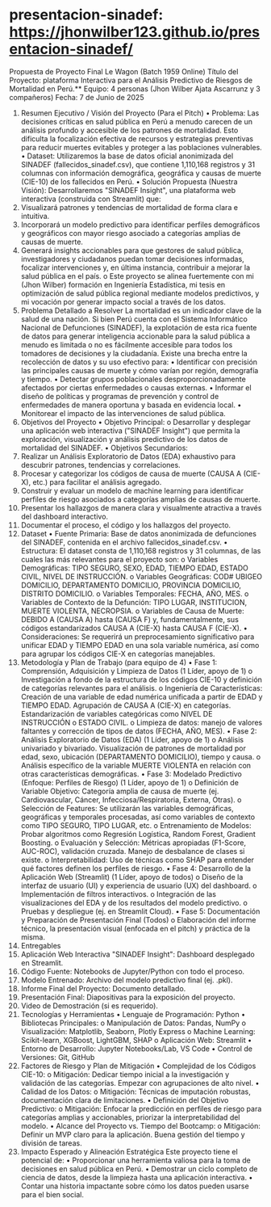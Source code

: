 # presentacion-sinadef: https://jhonwilber123.github.io/presentacion-sinadef/
Propuesta de Proyecto Final Le Wagon (Batch 1959 Online)
Título del Proyecto: plataforma Interactiva para el Análisis Predictivo de Riesgos de Mortalidad en Perú.**
Equipo: 4 personas (Jhon Wilber Ajata Ascarrunz y 3 compañeros)
Fecha: 7 de Junio de 2025
1. Resumen Ejecutivo / Visión del Proyecto (Para el Pitch)
•	Problema: Las decisiones críticas en salud pública en Perú a menudo carecen de un análisis profundo y accesible de los patrones de mortalidad. Esto dificulta la focalización efectiva de recursos y estrategias preventivas para reducir muertes evitables y proteger a las poblaciones vulnerables.
•	Dataset: Utilizaremos la base de datos oficial anonimizada del SINADEF (fallecidos_sinadef.csv), que contiene 1,110,168 registros y 31 columnas con información demográfica, geográfica y causas de muerte (CIE-10) de los fallecidos en Perú.
•	Solución Propuesta (Nuestra Visión): Desarrollaremos "SINADEF Insight", una plataforma web interactiva (construida con Streamlit) que: 
1.	Visualizará patrones y tendencias de mortalidad de forma clara e intuitiva.
2.	Incorporará un modelo predictivo para identificar perfiles demográficos y geográficos con mayor riesgo asociado a categorías amplias de causas de muerte.
3.	Generará insights accionables para que gestores de salud pública, investigadores y ciudadanos puedan tomar decisiones informadas, focalizar intervenciones y, en última instancia, contribuir a mejorar la salud pública en el país.
o	Este proyecto se alinea fuertemente con mi (Jhon Wilber) formación en Ingeniería Estadística, mi tesis en optimización de salud pública regional mediante modelos predictivos, y mi vocación por generar impacto social a través de los datos.
2. Problema Detallado a Resolver
La mortalidad es un indicador clave de la salud de una nación. Si bien Perú cuenta con el Sistema Informático Nacional de Defunciones (SINADEF), la explotación de esta rica fuente de datos para generar inteligencia accionable para la salud pública a menudo es limitada o no es fácilmente accesible para todos los tomadores de decisiones y la ciudadanía. Existe una brecha entre la recolección de datos y su uso efectivo para:
•	Identificar con precisión las principales causas de muerte y cómo varían por región, demografía y tiempo.
•	Detectar grupos poblacionales desproporcionadamente afectados por ciertas enfermedades o causas externas.
•	Informar el diseño de políticas y programas de prevención y control de enfermedades de manera oportuna y basada en evidencia local.
•	Monitorear el impacto de las intervenciones de salud pública.
3. Objetivos del Proyecto
•	Objetivo Principal: 
o	Desarrollar y desplegar una aplicación web interactiva ("SINADEF Insight") que permita la exploración, visualización y análisis predictivo de los datos de mortalidad del SINADEF.
•	Objetivos Secundarios: 
1.	Realizar un Análisis Exploratorio de Datos (EDA) exhaustivo para descubrir patrones, tendencias y correlaciones.
2.	Procesar y categorizar los códigos de causa de muerte (CAUSA A (CIE-X), etc.) para facilitar el análisis agregado.
3.	Construir y evaluar un modelo de machine learning para identificar perfiles de riesgo asociados a categorías amplias de causas de muerte.
4.	Presentar los hallazgos de manera clara y visualmente atractiva a través del dashboard interactivo.
5.	Documentar el proceso, el código y los hallazgos del proyecto.
4. Dataset
•	Fuente Primaria: Base de datos anonimizada de defunciones del SINADEF, contenida en el archivo fallecidos_sinadef.csv.
•	Estructura: El dataset consta de 1,110,168 registros y 31 columnas, de las cuales las más relevantes para el proyecto son: 
o	Variables Demográficas: TIPO SEGURO, SEXO, EDAD, TIEMPO EDAD, ESTADO CIVIL, NIVEL DE INSTRUCCIÓN.
o	Variables Geográficas: COD# UBIGEO DOMICILIO, DEPARTAMENTO DOMICILIO, PROVINCIA DOMICILIO, DISTRITO DOMICILIO.
o	Variables Temporales: FECHA, AÑO, MES.
o	Variables de Contexto de la Defunción: TIPO LUGAR, INSTITUCION, MUERTE VIOLENTA, NECROPSIA.
o	Variables de Causa de Muerte: DEBIDO A (CAUSA A) hasta (CAUSA F) y, fundamentalmente, sus códigos estandarizados CAUSA A (CIE-X) hasta CAUSA F (CIE-X).
•	Consideraciones: Se requerirá un preprocesamiento significativo para unificar EDAD y TIEMPO EDAD en una sola variable numérica, así como para agrupar los códigos CIE-X en categorías manejables.
5. Metodología y Plan de Trabajo (para equipo de 4)
•	Fase 1: Comprensión, Adquisición y Limpieza de Datos (1 Líder, apoyo de 1) 
o	Investigación a fondo de la estructura de los códigos CIE-10 y definición de categorías relevantes para el análisis.
o	Ingeniería de Características: Creación de una variable de edad numérica unificada a partir de EDAD y TIEMPO EDAD. Agrupación de CAUSA A (CIE-X) en categorías. Estandarización de variables categóricas como NIVEL DE INSTRUCCIÓN o ESTADO CIVIL.
o	Limpieza de datos: manejo de valores faltantes y corrección de tipos de datos (FECHA, AÑO, MES).
•	Fase 2: Análisis Exploratorio de Datos (EDA) (1 Líder, apoyo de 1) 
o	Análisis univariado y bivariado. Visualización de patrones de mortalidad por edad, sexo, ubicación (DEPARTAMENTO DOMICILIO), tiempo y causa.
o	Análisis específico de la variable MUERTE VIOLENTA en relación con otras características demográficas.
•	Fase 3: Modelado Predictivo (Enfoque: Perfiles de Riesgo) (1 Líder, apoyo de 1) 
o	Definición de Variable Objetivo: Categoría amplia de causa de muerte (ej. Cardiovascular, Cáncer, Infecciosa/Respiratoria, Externa, Otras).
o	Selección de Features: Se utilizarán las variables demográficas, geográficas y temporales procesadas, así como variables de contexto como TIPO SEGURO, TIPO LUGAR, etc.
o	Entrenamiento de Modelos: Probar algoritmos como Regresión Logística, Random Forest, Gradient Boosting.
o	Evaluación y Selección: Métricas apropiadas (F1-Score, AUC-ROC), validación cruzada. Manejo de desbalance de clases si existe.
o	Interpretabilidad: Uso de técnicas como SHAP para entender qué factores definen los perfiles de riesgo.
•	Fase 4: Desarrollo de la Aplicación Web (Streamlit) (1 Líder, apoyo de todos) 
o	Diseño de la interfaz de usuario (UI) y experiencia de usuario (UX) del dashboard.
o	Implementación de filtros interactivos.
o	Integración de las visualizaciones del EDA y de los resultados del modelo predictivo.
o	Pruebas y despliegue (ej. en Streamlit Cloud).
•	Fase 5: Documentación y Preparación de Presentación Final (Todos) 
o	Elaboración del informe técnico, la presentación visual (enfocada en el pitch) y práctica de la misma.
6. Entregables
1.	Aplicación Web Interactiva "SINADEF Insight": Dashboard desplegado en Streamlit.
2.	Código Fuente: Notebooks de Jupyter/Python con todo el proceso.
3.	Modelo Entrenado: Archivo del modelo predictivo final (ej. .pkl).
4.	Informe Final del Proyecto: Documento detallado.
5.	Presentación Final: Diapositivas para la exposición del proyecto.
6.	Video de Demostración (si es requerido).
7. Tecnologías y Herramientas
•	Lenguaje de Programación: Python
•	Bibliotecas Principales: 
o	Manipulación de Datos: Pandas, NumPy
o	Visualización: Matplotlib, Seaborn, Plotly Express
o	Machine Learning: Scikit-learn, XGBoost, LightGBM, SHAP
o	Aplicación Web: Streamlit
•	Entorno de Desarrollo: Jupyter Notebooks/Lab, VS Code
•	Control de Versiones: Git, GitHub
8. Factores de Riesgo y Plan de Mitigación
•	Complejidad de los Códigos CIE-10: 
o	Mitigación: Dedicar tiempo inicial a la investigación y validación de las categorías. Empezar con agrupaciones de alto nivel.
•	Calidad de los Datos: 
o	Mitigación: Técnicas de imputación robustas, documentación clara de limitaciones.
•	Definición del Objetivo Predictivo: 
o	Mitigación: Enfocar la predicción en perfiles de riesgo para categorías amplias y accionables, priorizar la interpretabilidad del modelo.
•	Alcance del Proyecto vs. Tiempo del Bootcamp: 
o	Mitigación: Definir un MVP claro para la aplicación. Buena gestión del tiempo y división de tareas.
9. Impacto Esperado y Alineación Estratégica
Este proyecto tiene el potencial de:
•	Proporcionar una herramienta valiosa para la toma de decisiones en salud pública en Perú.
•	Demostrar un ciclo completo de ciencia de datos, desde la limpieza hasta una aplicación interactiva.
•	Contar una historia impactante sobre cómo los datos pueden usarse para el bien social.
